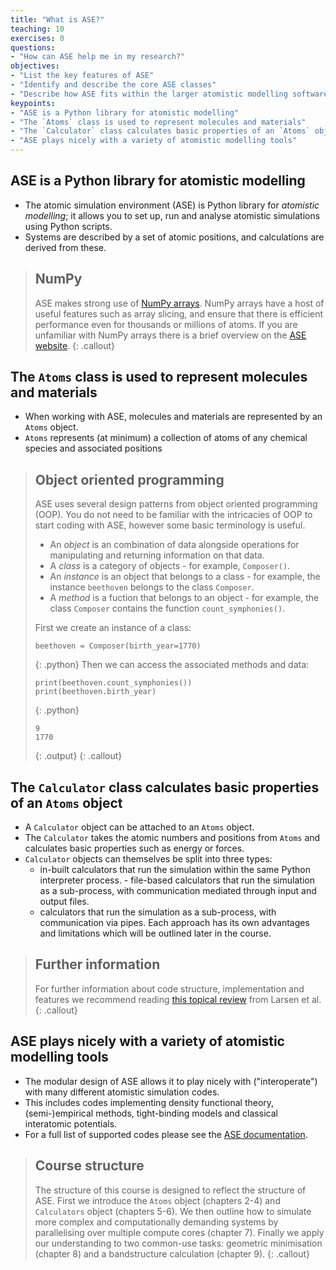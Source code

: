 ```yaml
---
title: "What is ASE?"
teaching: 10
exercises: 0
questions:
- "How can ASE help me in my research?"
objectives:
- "List the key features of ASE"
- "Identify and describe the core ASE classes"
- "Describe how ASE fits within the larger atomistic modelling software ecosystem"
keypoints:
- "ASE is a Python library for atomistic modelling"
- "The `Atoms` class is used to represent molecules and materials"
- "The `Calculator` class calculates basic properties of an `Atoms` object"
- "ASE plays nicely with a variety of atomistic modelling tools"
---
```


## ASE is a Python library for atomistic modelling

- The atomic simulation environment (ASE) is Python library for _atomistic modelling_; it allows you to set up, run and analyse atomistic simulations using Python scripts. 
- Systems are described by a set of atomic positions, and calculations are derived from these.

> ## NumPy
> ASE makes strong use of [NumPy arrays](). NumPy arrays have a host of useful features such as
> array slicing, and ensure that there is efficient performance even for thousands or millions
> of atoms. If you are unfamiliar with NumPy arrays there is a 
> brief overview on the [ASE website]().
{: .callout}

## The `Atoms` class is used to represent molecules and materials

- When working with ASE, molecules and materials are represented by an `Atoms` object. 
- `Atoms` represents (at minimum) a collection of atoms of any chemical species and associated positions

> ## Object oriented programming
> ASE uses several design patterns from object oriented programming (OOP). 
> You do not need to be familiar with the intricacies of OOP to start coding with
> ASE, however some basic terminology is useful.
> - An *object* is an combination of data alongside operations for manipulating and returning information on that data.
> - A *class* is a category of objects - for example, `Composer()`.
> - An *instance* is an object that belongs to a class - for example, the instance `beethoven` belongs to the class `Composer`.
> - A *method* is a fuction that belongs to an object - for example, the class `Composer`  contains the function `count_symphonies()`.
> 
> First we create an instance of a class:
>
> ~~~
> beethoven = Composer(birth_year=1770)
> ~~~
> {: .python}
> Then we can access the associated methods and data:
> ~~~
> print(beethoven.count_symphonies())
> print(beethoven.birth_year)
> ~~~
> {: .python}
> ~~~
> 9
> 1770
> ~~~
> {: .output}
{: .callout}


## The `Calculator` class calculates basic properties of an `Atoms` object

- A `Calculator` object can be attached to an `Atoms` object. 
- The `Calculator` takes the atomic numbers and positions from `Atoms` and calculates basic properties such as energy or forces. 
- `Calculator` objects can themselves be split into three types: 
	- in-built calculators that run the simulation within the same Python interpreter process. - file-based calculators that run the simulation as a sub-process, with communication mediated through input and output files.
	- calculators that run the simulation as a sub-process, with communication via pipes. Each approach has its own advantages and limitations which will be outlined later in the course.

> ## Further information
> For further information about code structure, implementation and features we recommend
> reading [this topical review](https://dx.doi.org/10.1088/1361-648X/aa680e) from Larsen et al.
{: .callout}

## ASE plays nicely with a variety of atomistic modelling tools

- The modular design of ASE allows it to play nicely with ("interoperate") with many different atomistic simulation codes. 
- This includes codes implementing density functional theory, (semi-)empirical methods, tight-binding models and classical interatomic potentials. 
- For a full list of supported codes please see the [ASE documentation]().

> ## Course structure
> The structure of this course is designed to reflect the structure of ASE. 
> First we introduce the `Atoms` object (chapters 2-4) and `Calculators` object (chapters 5-6). 
> We then outline how to simulate more complex and computationally demanding systems by parallelising over multiple compute cores (chapter 7). 
> Finally we apply our understanding to two common-use tasks: geometric minimisation (chapter 8) and a bandstructure calculation (chapter 9).
{: .callout}





